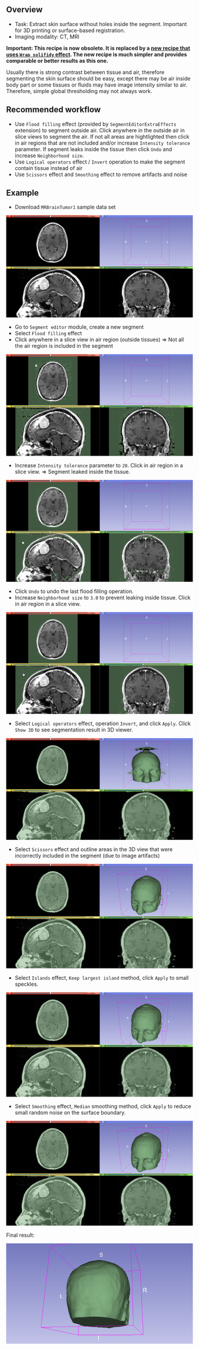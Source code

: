 Overview
--------

- Task: Extract skin surface without holes inside the segment. Important for 3D printing or surface-based registration.
- Imaging modality: CT, MRI

**Important: This recipe is now obsolete. It is replaced by a [new recipe that uses `Wrap solifidy` effect](../SkinSurface2/README.md). The new recipe is much simpler and provides comparable or better results as this one.**

Usually there is strong contrast between tissue and air, therefore segmenting the skin surface should be easy, except there may be air inside body part or some tissues or fluids may have image intensity similar to air. Therefore, simple global thresholding may not always work.

Recommended workflow
--------------------

- Use `Flood filling` effect (provided by `SegmentEditorExtraEffects` extension) to segment outside air. Click anywhere in the outside air in slice views to segment the air. If not all areas are hightlighted then click in air regions that are not included and/or increase `Intensity tolerance` parameter. If segment leaks inside the tissue then click `Undo` and increase `Neighborhood size`.
- Use `Logical operators` effect / `Invert` operation to make the segment contain tissue instead of air
- Use `Scissors` effect and `Smoothing` effect to remove artifacts and noise

Example
-------

- Download `MRBrainTumor1` sample data set

![MRBrainTumor1](image-001.png)

- Go to `Segment editor` module, create a new segment
- Select `Flood filling` effect
- Click anywhere in a slice view in air region (outside tissues) => Not all the air region is included in the segment

![Air region undersegmented.](image-002.png)

- Increase `Intensity tolerance` parameter to `20`. Click in air region in a slice view. => Segment leaked inside the tissue.

![Air region oversegmented.](image-003.png)

- Click `Undo` to undo the last flood filling operation.
- Increase `Neighborhood size` to `3.0` to prevent leaking inside tissue. Click in air region in a slice view.

![No leaks anymore.](image-004.png)

- Select `Logical operators` effect, operation `Invert`, and click `Apply`. Click `Show 3D` to see segmentation result in 3D viewer.

![Inverted air segment is tissue segment.](image-005.png)

- Select `Scissors` effect and outline areas in the 3D view that were incorrectly included in the segment (due to image artifacts)

![Artifacts removed.](image-006.png)

- Select `Islands` effect, `Keep largest island` method, click `Apply` to small speckles.

![Speckles removed.](image-007.png)

- Select `Smoothing` effect, `Median` smoothing method, click `Apply` to reduce small random noise on the surface boundary.

![Smoothed result.](image-008.png)

Final result:

![Smoothed result.](image-009.gif)
